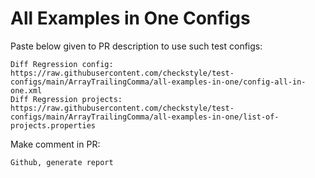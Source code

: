 # All Examples in One Configs
Paste below given to PR description to use such test configs:
```
Diff Regression config: https://raw.githubusercontent.com/checkstyle/test-configs/main/ArrayTrailingComma/all-examples-in-one/config-all-in-one.xml
Diff Regression projects: https://raw.githubusercontent.com/checkstyle/test-configs/main/ArrayTrailingComma/all-examples-in-one/list-of-projects.properties
```
Make comment in PR:
```
Github, generate report
```
